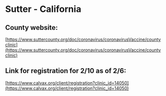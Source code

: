 # Sutter - California

## County website:
[https://www.suttercounty.org/doc/coronavirus/coronavirusVaccine/countyclinic](https://www.suttercounty.org/doc/coronavirus/coronavirusVaccine/countyclinic)

## Link for registration for 2/10 as of 2/6:
[https://www.calvax.org/client/registration?clinic_id=14050](https://www.calvax.org/client/registration?clinic_id=14050)
